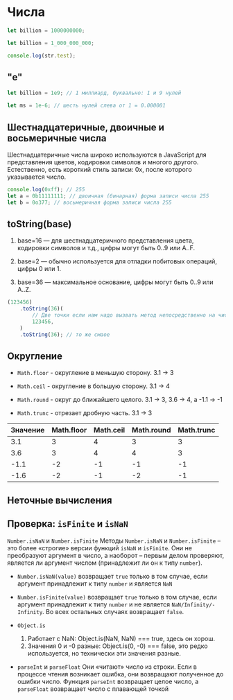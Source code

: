 # Числа

```js
let billion = 1000000000;

let billion = 1_000_000_000;

console.log(str.test);
```

## "e"

```js
let billion = 1e9; // 1 миллиард, буквально: 1 и 9 нулей

let ms = 1e-6; // шесть нулей слева от 1 = 0.000001
```

## Шестнадцатеричные, двоичные и восьмеричные числа

Шестнадцатеричные числа широко используются в JavaScript для представления цветов, кодировки символов и многого другого. Естественно, есть короткий стиль записи: 0x, после которого указывается число.

```js
console.log(0xff); // 255
let a = 0b11111111; // двоичная (бинарная) форма записи числа 255
let b = 0o377; // восьмеричная форма записи числа 255
```

## toString(base)

1. base=16 — для шестнадцатеричного представления цвета, кодировки символов и т.д., цифры могут быть 0..9 или A..F.

2. base=2 — обычно используется для отладки побитовых операций, цифры 0 или 1.

3. base=36 — максимальное основание, цифры могут быть 0..9 или A..Z.

```js
(123456)
    .toString(36)(
        // Две точки eсли нам надо вызвать метод непосредственно на числе
        123456,
    )
    .toString(36); // то же смаое
```

## Округление

-   `Math.floor` - округление в меньшую сторону. 3.1 -> 3

-   `Math.ceil` - округление в большую сторону. 3.1 -> 4

-   `Math.round` - округ до ближайшего целого. 3.1 -> 3, 3.6 -> 4, а -1.1 -> -1

-   `Math.trunc` - отрезает дробную часть. 3.1 -> 3

| Значение | Math.floor | Math.ceil | Math.round | Math.trunc |
| -------- | ---------- | --------- | ---------- | ---------- |
| 3.1      | 3          | 4         | 3          | 3          |
| 3.6      | 3          | 4         | 4          | 3          |
| -1.1     | -2         | -1        | -1         | -1         |
| -1.6     | -2         | -1        | -2         | -1         |


## Неточные вычисления

## Проверка: `isFinite` и `isNaN`

`Number.isNaN` и `Number.isFinite`
Методы `Number.isNaN` и `Number.isFinite` – это более «строгие» версии функций `isNaN` и `isFinite`. Они не преобразуют аргумент в число, а наоборот – первым делом проверяют, является ли аргумент числом (принадлежит ли он к типу `number`).

- `Number.isNaN(value)` возвращает `true` только в том случае, если аргумент принадлежит к типу `number` и является `NaN`

- `Number.isFinite(value)` возвращает `true` только в том случае, если аргумент принадлежит к типу `number` и не является `NaN/Infinity/-Infinity`. Во всех остальных случаях возвращает `false`.

- `Object.is`
    1. Работает с NaN: Object.is(NaN, NaN) === true, здесь он хорош.
    2. Значения 0 и -0 разные: Object.is(0, -0) === false, это редко используется, но технически эти значения разные.

- `parseInt` и `parseFloat` Они «читают» число из строки. Если в процессе чтения возникает ошибка, они возвращают полученное до ошибки число.
Функция `parseInt` возвращает целое число, а `parseFloat` возвращает число с плавающей точкой

